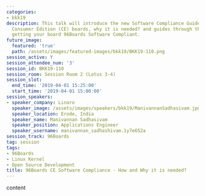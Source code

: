```yaml
---
categories:
- bkk19
description: This talk will introduce the new Software Compliance Guidelines for 96Boards
  Consumer Edition (CE) boards, why it is needed? and guides through the process of
  getting your board 96Boards Software Compliant.
future_image:
  featured: 'true'
  path: /assets/images/featured-images/bkk19/BKK19-110.png
session_active: Y
session_attendee_num: '3'
session_id: BKK19-110
session_room: Session Room 2 (Lotus 3-4)
session_slot:
  end_time: '2019-04-01 15:25:00'
  start_time: '2019-04-01 15:00:00'
session_speakers:
- speaker_company: Linaro
  speaker_image: /assets/images/speakers/bkk19/ManivannanSadhasivam.jpg
  speaker_location: Erode, India
  speaker_name: Manivannan Sadhasivam
  speaker_position: Applications Engineer
  speaker_username: manivannan_sadhashivam.1y7e652a
session_track: 96Boards
tag: session
tags:
- 96Boards
- Linux Kernel
- Open Source Development
title: 96Boards CE Software Compliance - How and Why it is needed?
---
```


content